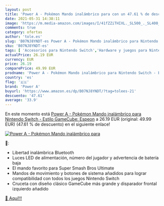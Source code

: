 ```yaml
---
layout: post
title: 'Power A - Pokémon Mando inalámbrico para con un 47.61 % de descuento'
date: 2021-05-31 14:38:11
image: 'https://m.media-amazon.com/images/I/41fZZiTHIXL._SL500_._SL400_.jpg'
comments: true
category: ofertas
author: 'tole.es'
slug: 'B07NJ8YNDT-es Power A - Pokémon Mando inalámbrico para Nintendo Switch -...'
sku: 'B07NJ8YNDT-es'
tags: [ 'Accesorios para Nintendo Switch','Hardware y juegos para Nintendo Switch','Mandos para Nintendo Switch','Videojuegos','nintendo','power a', ]
actualPrice: 26.19 EUR
currency: EUR
price: 26.19
comparePrice: 49.99 EUR
prodname: 'Power A - Pokémon Mando inalámbrico para Nintendo Switch - Estilo GameCube: Espeon'
country: 'es'
flag: '🇪🇸'
brand: 'Power A'
buyurl: 'https://www.amazon.es/dp/B07NJ8YNDT/?tag=tolees-21'
descuento: '47.61'
average: '33.9'
---
```


En este momento está [Power A - Pokémon Mando inalámbrico para Nintendo Switch - Estilo GameCube: Espeon](https://www.amazon.es/dp/B07NJ8YNDT/?tag=tolees-21) a 26.19 EUR (original: 49.99 EUR) (47.61 %  de descuento) en el siguiente enlace!

[![Power A - Pokémon Mando inalámbrico para](https://m.media-amazon.com/images/I/41fZZiTHIXL._SL500_._SL400_.jpg)](https://www.amazon.es/dp/B07NJ8YNDT/?tag=tolees-21)

🔎:

- Libertad inalámbrica Bluetooth
- Luces LED de alimentación, número del jugador y advertencia de batería baja
- El mando favorito para Super Smash Bros Ultimate
- Mandos de movimiento y botones de sistema añadidos para lograr compatibilidad con todos los juegos Nintendo Switch
- Cruceta con diseño clásico GameCube más grande y disparador frontal izquierdo añadido

[🛒 Aquí!!!](https://www.amazon.es/dp/B07NJ8YNDT/?tag=tolees-21)

